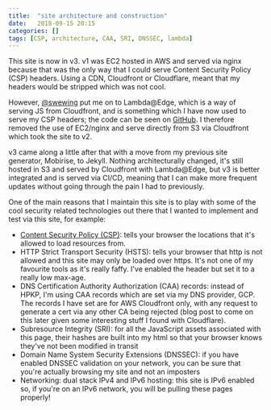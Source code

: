 ```yaml
---
title:  "site architecture and construction"
date:   2018-09-15 20:15
categories: []
tags: [CSP, architecture, CAA, SRI, DNSSEC, lambda]
---
```

This site is now in v3. v1 was EC2 hosted in AWS and served via nginx because that was the only way that I could serve Content Security Policy (CSP) headers. Using a CDN, Cloudfront or Cloudflare, meant that my headers would be stripped which was not cool.

However, [@swewing][swewing] put me on to Lambda@Edge, which is a way of serving JS from Cloudfront, and is something which I have now used to serve my CSP headers; the code can be seen on [GitHub][git]. I therefore removed the use of EC2/nginx and serve directly from S3 via Cloudfront which took the site to v2.

v3 came along a little after that with a move from my previous site generator, Mobirise, to Jekyll. Nothing architecturally changed, it's still hosted in S3 and served by Cloudfront with Lambda@Edge, but v3 is better integrated and is served via CI/CD, meaning that I can make more frequent updates without going through the pain I had to previously.

One of the main reasons that I maintain this site is to play with some of the cool security related technologies out there that I wanted to implement and test via this site, for example:

- [Content Security Policy (CSP)][csp]: tells your browser the locations that it's allowed to load resources from.
- HTTP Strict Transport Security (HSTS): tells your browser that http is not allowed and this site may only be loaded over https. It's not one of my favourite tools as it's really faffy. I've enabled the header but set it to a really low max-age.
- DNS Certification Authority Authorization (CAA) records: instead of HPKP, I'm using CAA records which are set via my DNS provider, GCP. The records I have set are for AWS Cloudfront only, with any request to generate a cert via any other CA being rejected (blog post to come on this later given some interesting stuff I found with Cloudflare).
- Subresource Integrity (SRI): for all the JavaScript assets associated with this page, their hashes are built into my html so that your browser knows they've not been modified in transit
- Domain Name System Security Extensions (DNSSEC): if you have enabled DNSSEC validation on your network, you can be sure that you're actually browsing my site and not an imposters
- Networking: dual stack IPv4 and IPv6 hosting: this site is IPv6 enabled so, if you're on an IPv6 network, you will be pulling these pages properly!

[swewing]: https://twitter.com/swewing
[git]: https://github.com/dmspils/Lambda-Edge-Content-Security-Policy
[csp]: https://scotthelme.co.uk/content-security-policy-an-introduction/
